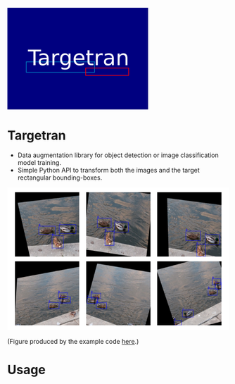 ![logo](logo/targetran_logo.png)

# Targetran

- Data augmentation library for object detection or image classification 
  model training. 
- Simple Python API to transform both the images and 
  the target rectangular bounding-boxes.

![example](docs/example.png)

(Figure produced by the example code [here](examples/run_tf_dataset_example.py).)

# Usage
